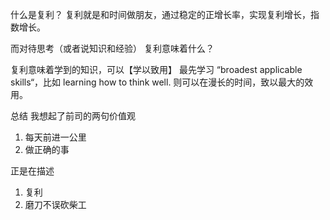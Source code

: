 什么是复利？
复利就是和时间做朋友，通过稳定的正增长率，实现复利增长，指数增长。

而对待思考（或者说知识和经验）
复利意味着什么？

复利意味着学到的知识，可以【学以致用】
最先学习 “broadest applicable skills“，比如 learning how to think well.
则可以在漫长的时间，致以最大的效用。

总结
我想起了前司的两句价值观
1. 每天前进一公里
2. 做正确的事

正是在描述
1. 复利
2. 磨刀不误砍柴工


